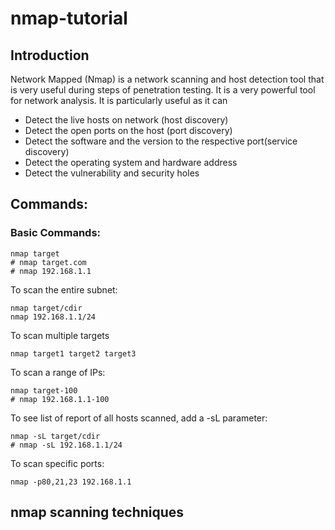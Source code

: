 # nmap-tutorial
## Introduction
Network Mapped (Nmap) is a network scanning and host detection tool that is very useful during steps of penetration testing. It is a very powerful tool for network analysis.
It is particularly useful as it can
  * Detect the live hosts on network (host discovery)
  * Detect the open ports on the host (port discovery)
  * Detect the software and the version to the respective port(service discovery)
  * Detect the operating system and hardware address
  * Detect the vulnerability and security holes

## Commands:
### Basic Commands:
```
nmap target
# nmap target.com
# nmap 192.168.1.1
```
To scan the entire subnet:
```
nmap target/cdir
nmap 192.168.1.1/24
```
To scan multiple targets
```
nmap target1 target2 target3
```
To scan a range of IPs:
```
nmap target-100
# nmap 192.168.1.1-100
```
To see list of report of all hosts scanned, add a -sL parameter:
```
nmap -sL target/cdir
# nmap -sL 192.168.1.1/24
```
To scan specific ports:
```
nmap -p80,21,23 192.168.1.1
```
## nmap scanning techniques
